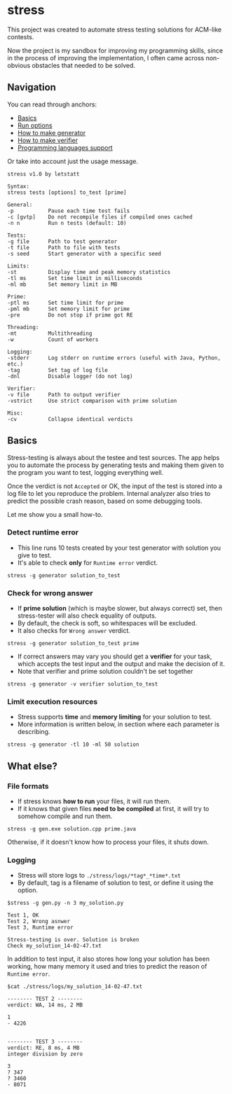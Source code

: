 # stress

This project was created to automate stress testing solutions
for ACM-like contests.

Now the project is my sandbox for improving my programming skills,
since in the process of improving the implementation, I often came
across non-obvious obstacles that needed to be solved.

## Navigation

You can read through anchors:

* [Basics](#basics)
* [Run options](#options)
* [How to make generator](#tests-generator)
* [How to make verifier](#verifier)
* [Programming languages support](#languages-support)

Or take into account just the usage message.

```
stress v1.0 by letstatt

Syntax:
stress tests [options] to_test [prime]

General:
-p           Pause each time test fails
-c [gvtp]    Do not recompile files if compiled ones cached
-n n         Run n tests (default: 10)

Tests:
-g file      Path to test generator
-t file      Path to file with tests
-s seed      Start generator with a specific seed

Limits:
-st          Display time and peak memory statistics
-tl ms       Set time limit in milliseconds
-ml mb       Set memory limit in MB

Prime:
-ptl ms      Set time limit for prime
-pml mb      Set memory limit for prime
-pre         Do not stop if prime got RE

Threading:
-mt          Multithreading
-w           Count of workers

Logging:
-stderr      Log stderr on runtime errors (useful with Java, Python, etc.)
-tag         Set tag of log file
-dnl         Disable logger (do not log)

Verifier:
-v file      Path to output verifier
-vstrict     Use strict comparison with prime solution

Misc:
-cv          Collapse identical verdicts
```


## Basics

Stress-testing is always about the testee and test sources.
The app helps you to automate the process by generating tests
and making them given to the program you want to test,
logging everything well.

Once the verdict is not `Accepted` or OK, the input of the test
is stored into a log file to let you reproduce the problem.
Internal analyzer also tries to predict the possible crash reason,
based on some debugging tools.

Let me show you a small how-to.

### Detect runtime error

* This line runs 10 tests created by your test generator
with solution you give to test.
* It's able to check **only** for `Runtime error` verdict.
```
stress -g generator solution_to_test
```

### Check for wrong answer

* If **prime solution** (which is maybe slower, but always correct) set,
then stress-tester will also check equality of outputs.
* By default, the check is soft, so whitespaces will be excluded.
* It also checks for `Wrong answer` verdict.
```
stress -g generator solution_to_test prime
```

* If correct answers may vary you should get a **verifier** for your
task, which accepts the test input and the output and make the decision of it.
* Note that verifier and prime solution couldn't be set together 
```
stress -g generator -v verifier solution_to_test
```

### Limit execution resources

* Stress supports **time** and **memory limiting** for your solution to test.
* More information is written below, in section where each parameter is describing.
```
stress -g generator -tl 10 -ml 50 solution
```

## What else?

### File formats

* If stress knows **how to run** your files, it will run them.
* If it knows that given files **need to be compiled** at first,
it will try to somehow compile and run them.
```
stress -g gen.exe solution.cpp prime.java
```

Otherwise, if it doesn't know how to process your files, it shuts down.

### Logging

* Stress will store logs to `./stress/logs/*tag*_*time*.txt`
* By default, tag is a filename of solution to test,
or define it using the option.
```
$stress -g gen.py -n 3 my_solution.py

Test 1, OK
Test 2, Wrong asnwer
Test 3, Runtime error

Stress-testing is over. Solution is broken
Check my_solution_14-02-47.txt
```
In addition to test input, it also stores how long your
solution has been working, how many memory it used
and tries to predict the reason of `Runtime error`.
```
$cat ./stress/logs/my_solution_14-02-47.txt

-------- TEST 2 --------
verdict: WA, 14 ms, 2 MB

1
- 4226


-------- TEST 3 --------
verdict: RE, 8 ms, 4 MB
integer division by zero

3
? 347
? 3460
- 8071
```

